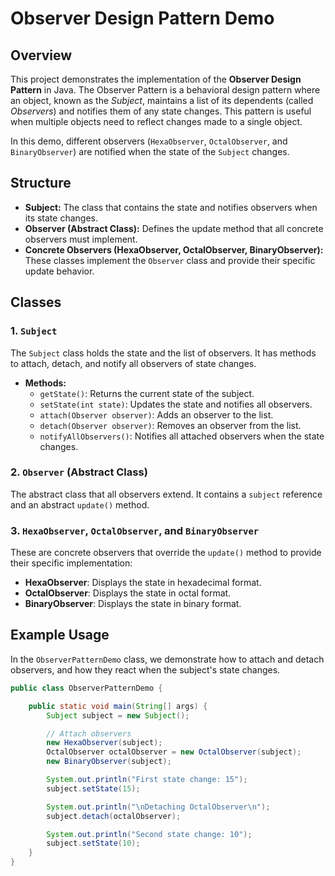 # Observer Design Pattern Demo

## Overview

This project demonstrates the implementation of the **Observer Design Pattern** in Java. The Observer Pattern is a behavioral design pattern where an object, known as the *Subject*, maintains a list of its dependents (called *Observers*) and notifies them of any state changes. This pattern is useful when multiple objects need to reflect changes made to a single object.

In this demo, different observers (`HexaObserver`, `OctalObserver`, and `BinaryObserver`) are notified when the state of the `Subject` changes.

## Structure

- **Subject:** The class that contains the state and notifies observers when its state changes.
- **Observer (Abstract Class):** Defines the update method that all concrete observers must implement.
- **Concrete Observers (HexaObserver, OctalObserver, BinaryObserver):** These classes implement the `Observer` class and provide their specific update behavior.

## Classes

### 1. `Subject`
The `Subject` class holds the state and the list of observers. It has methods to attach, detach, and notify all observers of state changes.

- **Methods:**
  - `getState()`: Returns the current state of the subject.
  - `setState(int state)`: Updates the state and notifies all observers.
  - `attach(Observer observer)`: Adds an observer to the list.
  - `detach(Observer observer)`: Removes an observer from the list.
  - `notifyAllObservers()`: Notifies all attached observers when the state changes.

### 2. `Observer` (Abstract Class)
The abstract class that all observers extend. It contains a `subject` reference and an abstract `update()` method.

### 3. `HexaObserver`, `OctalObserver`, and `BinaryObserver`
These are concrete observers that override the `update()` method to provide their specific implementation:
- **HexaObserver**: Displays the state in hexadecimal format.
- **OctalObserver**: Displays the state in octal format.
- **BinaryObserver**: Displays the state in binary format.

## Example Usage

In the `ObserverPatternDemo` class, we demonstrate how to attach and detach observers, and how they react when the subject's state changes.

```java
public class ObserverPatternDemo {

    public static void main(String[] args) {
        Subject subject = new Subject();

        // Attach observers
        new HexaObserver(subject);
        OctalObserver octalObserver = new OctalObserver(subject);
        new BinaryObserver(subject);

        System.out.println("First state change: 15");
        subject.setState(15);

        System.out.println("\nDetaching OctalObserver\n");
        subject.detach(octalObserver);

        System.out.println("Second state change: 10");
        subject.setState(10);
    }
}
